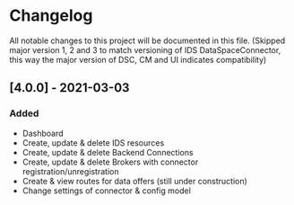 # Changelog
All notable changes to this project will be documented in this file.
(Skipped major version 1, 2 and 3 to match versioning of IDS DataSpaceConnector, this way the major version of DSC, CM and UI indicates compatibility)


## [4.0.0] - 2021-03-03

### Added
- Dashboard
- Create, update & delete IDS resources
- Create, update & delete Backend Connections
- Create, update & delete Brokers with connector registration/unregistration
- Create & view routes for data offers (still under construction)
- Change settings of connector & config model


